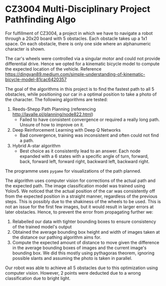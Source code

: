 # CZ3004 Multi-Disciplinary Project Pathfinding Algo
For fulfillment of CZ3004, a project in which we have to navigate a robot through a 20x20 board with 5 obstacles. Each obstacle takes up a 1x1 space. On each obstacle, there is only one side where an alphanumeric character is shown.

The car's wheels were controlled via a singular motor and could not provide differential drive. Hence we opted for a kinematic bicycle model to compute the expected location of the vehicle. Reference https://dingyan89.medium.com/simple-understanding-of-kinematic-bicycle-model-81cac6420357

The goal of the algorithms in this project is to find the fastest path to all 5 obstacles, while positioning our car in a optimal position to take a photo of the character. The following algorithms are tested:
1. Reeds-Shepp Path Planning (referencing http://lavalle.pl/planning/node822.html)
    - Failed to have consistent convergence or required a really long path. Unsure of how to improve on it.
2. Deep Reinforcement Learning with Deep Q Networks
    - Bad convergence, training was inconsistent and often could not find a path.
3. Hybrid A-star algorithm
    - Best choice as it consistently lead to an answer. Each node expanded with a 6 states with a specific angle of turn, forward, back, forward left, forward right, backward left, backward right. 

The programme uses ```pygame``` for visualizations of the path planned. 

The algorithm uses computer vision for corrections of the actual path and the expected path. The image classification model was trained using Yolov5. We noticed that the actual position of the car was consistently off from the expected position in a straight manner, regardless of the previous steps. This is possibly due to the shakiness of the wheels to be used.
This is not an issue for the first few images, but it would result in larger errors at later obstacles. Hence, to prevent the error from propagating further we:
1. Relabelled our data with tighter bounding boxes to ensure consistency of the trained model's output
2. Obtained the average bounding box height and width of images taken at the distance our pathing algorithm aims for.
3. Compute the expected amount of distance to move given the difference in the average bounding boxes of images and the current image's bounding box. We did this mostly using pythagoras theorem, ignoring possible slants and assuming the photo is taken in parallel.

Our robot was able to achieve all 5 obstacles due to this optimization using computer vision. However, 2 points were deducted due to a wrong classification due to bright light.
